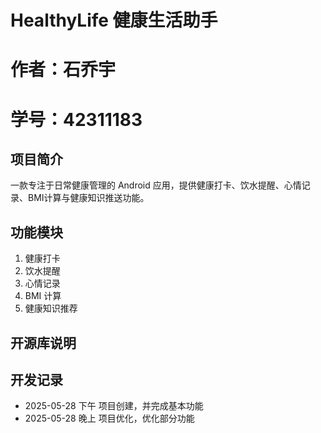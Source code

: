 # HealthyLife 健康生活助手
# 作者：石乔宇
# 学号：42311183

## 项目简介
一款专注于日常健康管理的 Android 应用，提供健康打卡、饮水提醒、心情记录、BMI计算与健康知识推送功能。

## 功能模块
1. 健康打卡
2. 饮水提醒
3. 心情记录
4. BMI 计算
5. 健康知识推荐

##  开源库说明

## 开发记录
- 2025-05-28 下午 项目创建，并完成基本功能
- 2025-05-28 晚上 项目优化，优化部分功能
